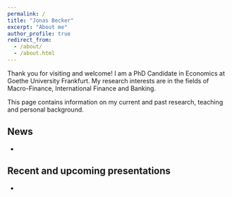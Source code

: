 ```yaml
---
permalink: /
title: "Jonas Becker"
excerpt: "About me"
author_profile: true
redirect_from: 
  - /about/
  - /about.html
---
```


Thank you for visiting and welcome! I am a PhD Candidate in Economics at Goethe University Frankfurt.
My research interests are in the fields of Macro-Finance, International Finance and Banking. 



This page contains information on my current and past research, teaching and personal background. 





News
--------------------
- 

Recent and upcoming presentations
--------------------
-
